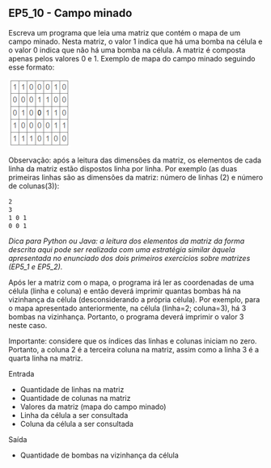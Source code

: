 ## EP5_10 - Campo minado

Escreva um programa que leia uma matriz que contém o mapa de um campo minado. Nesta matriz, o valor 1 indica que há uma bomba na célula e o valor 0 indica que não há uma bomba na célula. A matriz é composta apenas pelos valores 0 e 1. Exemplo de mapa do campo minado seguindo esse formato:

<img src="../../assets/EP5_10.png" />

Observação: após a leitura das dimensões da matriz, os elementos de cada linha da matriz estão dispostos linha por linha. Por exemplo (as duas primeiras linhas são as dimensões da matriz: número de linhas (2) e número de colunas(3)):
```
2
3
1 0 1
0 0 1
```

_Dica para Python ou Java: a leitura dos elementos da matriz da forma descrita aqui pode ser realizada com uma estratégia similar àquela apresentada no enunciado dos dois primeiros exercícios sobre matrizes (EP5_1 e EP5_2)._

Após ler a matriz com o mapa, o programa irá ler as coordenadas de uma célula (linha e coluna) e então deverá imprimir quantas bombas há na vizinhança da célula (desconsiderando a própria célula). Por exemplo, para o mapa apresentado anteriormente, na célula (linha=2; coluna=3), há 3 bombas na vizinhança. Portanto, o programa deverá imprimir o valor 3 neste caso.

Importante: considere que os índices das linhas e colunas iniciam no zero. Portanto, a coluna 2 é a terceira coluna na matriz, assim como a linha 3 é a quarta linha na matriz.

Entrada
- Quantidade de linhas na matriz
- Quantidade de colunas na matriz
- Valores da matriz (mapa do campo minado)
- Linha da célula a ser consultada
- Coluna da célula a ser consultada

Saída
- Quantidade de bombas na vizinhança da célula

